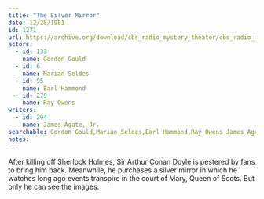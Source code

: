 ```yaml
---
title: "The Silver Mirror"
date: 12/28/1981
id: 1271
url: https://archive.org/download/cbs_radio_mystery_theater/cbs_radio_mystery_theater-1251-1300.zip/cbs_radio_mystery_theater-1251-1300%2Fcbsrmt_1271_the_silver_mirror.mp3
actors:  
  - id: 133
    name: Gordon Gould  
  - id: 6
    name: Marian Seldes  
  - id: 95
    name: Earl Hammond  
  - id: 279
    name: Ray Owens
writers:  
  - id: 294
    name: James Agate, Jr.
searchable: Gordon Gould,Marian Seldes,Earl Hammond,Ray Owens James Agate, Jr.
notes:  
---
```

After killing off Sherlock Holmes, Sir Arthur Conan Doyle is pestered by fans to bring him back. Meanwhile, he purchases a silver mirror in which he watches long ago events transpire in the court of Mary, Queen of Scots. But only he can see the images.